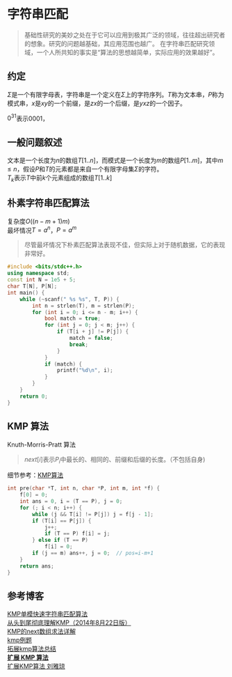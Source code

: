 # 字符串匹配

> 基础性研究的美妙之处在于它可以应用到极其广泛的领域，往往超出研究者的想象。研究的问题越基础，其应用范围也越广。
> 在字符串匹配研究领域，一个人所共知的事实是“算法的思想越简单，实际应用的效果越好”。  

## 约定
$\Sigma$是一个有限字母表，字符串是一个定义在$\Sigma$上的字符序列。$T$称为文本串，$P$称为模式串，$x$是$xy$的一个前缀，是$zx$的一个后缀，是$yxz$的一个因子。  

$0^31$表示$0001$，  

## 一般问题叙述
文本是一个长度为$n$的数组$T[1..n]$，而模式是一个长度为$m$的数组$P[1..m]$，其中$m\leq n$，假设$P$和$T$的元素都是来自一个有限字母集$\Sigma$的字符。  
$T_k$表示$T$中前$k$个元素组成的数组$T[1..k]$  



## 朴素字符串匹配算法
复杂度$O((n-m+1)m)$  
最坏情况$T=a^n$，$P=a^m$  

> 尽管最坏情况下朴素匹配算法表现不佳，但实际上对于随机数据，它的表现非常好。  


```cpp
#include <bits/stdc++.h>
using namespace std;
const int N = 1e5 + 5;
char T[N], P[N];
int main() {
    while (~scanf(" %s %s", T, P)) {
        int n = strlen(T), m = strlen(P);
        for (int i = 0; i <= n - m; i++) {
            bool match = true;
            for (int j = 0; j < m; j++) {
                if (T[i + j] != P[j]) {
                    match = false;
                    break;
                }
            }
            if (match) {
                printf("%d\n", i);
            }
        }
    }
    return 0;
}
```


## KMP 算法
Knuth-Morris-Pratt 算法  
> $next[i]$表示$P_i$中最长的、相同的、前缀和后缀的长度。（不包括自身)    

细节参考：[KMP算法](KMP算法.md)

```cpp
int pre(char *T, int n, char *P, int m, int *f) {
    f[0] = 0;
    int ans = 0, i = (T == P), j = 0;
    for (; i < n; i++) {
        while (j && T[i] != P[j]) j = f[j - 1];
        if (T[i] == P[j]) {
            j++;
            if (T == P) f[i] = j;
        } else if (T == P)
            f[i] = 0;
        if (j == m) ans++, j = 0;  // pos=i-m+1
    }
    return ans;
}
```
## 参考博客
[KMP单模快速字符串匹配算法](https://www.cnblogs.com/Philip-Tell-Truth/p/5178619.html)  
[从头到尾彻底理解KMP（2014年8月22日版）](https://blog.csdn.net/v_july_v/article/details/7041827)  
[KMP的next数组求法详解](https://blog.csdn.net/yutong5818/article/details/81319120)  
[kmp例题](https://blog.csdn.net/zxwsbg/article/details/81630537)  
[拓展kmp算法总结](https://blog.csdn.net/dyx404514/article/details/41831947)  
**[扩展 KMP 算法 ](https://subetter.com/algorithm/extended-kmp-algorithm.html)**  
[扩展KMP算法 刘雅琼](https://wenku.baidu.com/view/fc9d8970f46527d3240ce072.html)  
